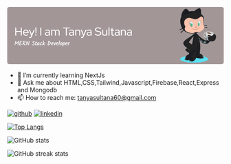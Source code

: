 ![](https://raw.githubusercontent.com/tithi4808/tithi4808/main/github-header-image.png)


- 🌱 I’m currently learning NextJs 
- 💬 Ask me about HTML,CSS,Tailwind,Javascript,Firebase,React,Express and Mongodb 
- 📫 How to reach me: tanyasultana60@gmail.com 


[<img src='https://cdn.jsdelivr.net/npm/simple-icons@3.0.1/icons/github.svg' alt='github' height='40'>](https://github.com/tithi4808)  [<img src='https://cdn.jsdelivr.net/npm/simple-icons@3.0.1/icons/linkedin.svg' alt='linkedin' height='40'>](https://www.linkedin.com/in/https://www.linkedin.com/in/tanya-sultana-71b1561b0/)  

[![Top Langs](https://github-readme-stats.vercel.app/api/top-langs/?username=tithi4808)](https://github.com/anuraghazra/github-readme-stats)

![GitHub stats](https://github-readme-stats.vercel.app/api?username=tithi4808&show_icons=true)  

![GitHub streak stats](https://streak-stats.demolab.com/?user=tithi4808)  

